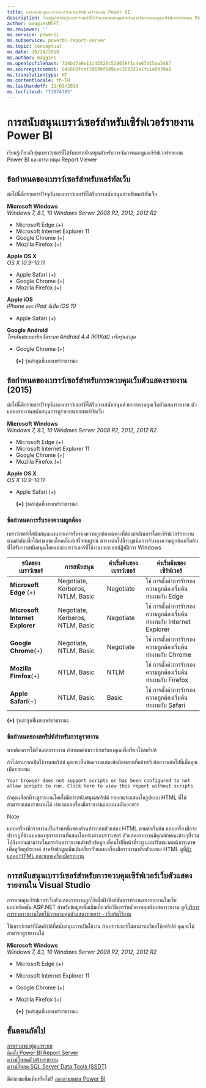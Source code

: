 ```yaml
---
title: การสนับสนุนเบราว์เซอร์สำหรับเซิร์ฟเวอร์รายงาน Power BI
description: เรียนรู้เกี่ยวกับรุ่นเบราว์เซอร์ที่ได้รับการสนับสนุนสำหรับการจัดการและดูแลเซิร์ฟเวอร์รายงาน Power BI และการควบคุม Report Viewer
author: maggiesMSFT
ms.reviewer: ''
ms.service: powerbi
ms.subservice: powerbi-report-server
ms.topic: conceptual
ms.date: 10/24/2018
ms.author: maggies
ms.openlocfilehash: 724bd7a9a11c42520c520019f1c4a67415aa5487
ms.sourcegitcommit: 64c860fcbf2969bf089cec358331a1fc1e0d39a8
ms.translationtype: HT
ms.contentlocale: th-TH
ms.lasthandoff: 11/09/2019
ms.locfileid: "73874305"
---
```

# <a name="browser-support-for-power-bi-report-server"></a>การสนับสนุนเบราว์เซอร์สำหรับเซิร์ฟเวอร์รายงาน Power BI
เรียนรู้เกี่ยวกับรุ่นเบราว์เซอร์ที่ได้รับการสนับสนุนสำหรับการจัดการและดูแลเซิร์ฟเวอร์รายงาน Power BI และการควบคุม Report Viewer

## <a name="browser-requirements-for-the-web-portal"></a>ข้อกำหนดของเบราว์เซอร์สำหรับพอร์ทัลเว็บ
ต่อไปนี้คือรายการปัจจุบันของเบราว์เซอร์ที่ได้รับการสนับสนุนสำหรับพอร์ทัลเว็บ

**Microsoft Windows**  
*Windows 7, 8.1, 10 Windows Server 2008 R2, 2012, 2012 R2*

* Microsoft Edge (+)
* Microsoft Internet Explorer 11
* Google Chrome (+)
* Mozilla Firefox (+)

**Apple OS X**  
*OS X 10.9-10.11*

* Apple Safari (+)
* Google Chrome (+)
* Mozilla Firefox (+)

**Apple iOS**  
*iPhone และ iPad ที่เป็น iOS 10*

* Apple Safari (+)

**Google Android**  
*โทรศัพท์และแท็บเล็ตระบบ Android 4.4 (KitKat) หรือรุ่นล่าสุด*

* Google Chrome (+)
  
  **(+)** รุ่นล่าสุดที่เผยแพร่สาธารณะ

## <a name="browser-requirements-for-the-report-viewer-web-control-2015"></a>ข้อกำหนดของเบราว์เซอร์สำหรับการควบคุมเว็บตัวแสดงรายงาน (2015)
ต่อไปนี้คือรายการปัจจุบันของเบราว์เซอร์ที่ได้รับการสนับสนุนด้วยการควบคุมเว็บตัวแสดงรายงาน ตัวแสดงรายงานสนับสนุนการดูรายงานจากพอร์ทัลเว็บ

**Microsoft Windows**  
*Windows 7, 8.1, 10 Windows Server 2008 R2, 2012, 2012 R2*

* Microsoft Edge (+)
* Microsoft Internet Explorer 11
* Google Chrome (+)
* Mozilla Firefox (+)

**Apple OS X**  
*OS X 10.9-10.11*

* Apple Safari (+)
  
  **(+)** รุ่นล่าสุดที่เผยแพร่สาธารณะ

### <a name="authentication-requirements"></a>ข้อกำหนดการรับรองความถูกต้อง
เบราว์เซอร์ที่สนับสนุนแผนงานการรับรองความถูกต้องเฉพาะที่ต้องดำเนินการโดยเซิร์ฟเวอร์รายงานตามลำดับเพื่อให้คำขอของไคลเอ็นต์เสร็จสมบูรณ์ ตารางต่อไปนี้ระบุชนิดการรับรองความถูกต้องเริ่มต้นที่ได้รับการสนับสนุนโดยแต่ละเบราว์เซอร์ที่ใช้งานบนระบบปฏิบัติการ Windows

| **ชนิดของเบราว์เซอร์** | **การสนับสนุน** | **ค่าเริ่มต้นของเบราว์เซอร์** | **ค่าเริ่มต้นของเซิร์ฟเวอร์** |
| --- | --- | --- | --- |
| **Microsoft Edge** (+) |Negotiate, Kerberos, NTLM, Basic |Negotiate |ใช่ การตั้งค่าการรับรองความถูกต้องเริ่มต้นทำงานกับ Edge |
| **Microsoft Internet Explorer** |Negotiate, Kerberos, NTLM, Basic |Negotiate |ใช่ การตั้งค่าการรับรองความถูกต้องเริ่มต้นทำงานกับ Internet Explorer |
| **Google Chrome**(+) |Negotiate, NTLM, Basic |Negotiate |ใช่ การตั้งค่าการรับรองความถูกต้องเริ่มต้นทำงานกับ Chrome |
| **Mozilla Firefox**(+) |NTLM, Basic |NTLM |ใช่ การตั้งค่าการรับรองความถูกต้องเริ่มต้นทำงานกับ Firefox |
| **Apple Safari**(+) |NTLM, Basic |Basic |ใช่ การตั้งค่าการรับรองความถูกต้องเริ่มต้นทำงานกับ Safari |

 **(+)** รุ่นล่าสุดที่เผยแพร่สาธารณะ

### <a name="script-requirements-for-viewing-reports"></a>ข้อกำหนดของสคริปต์สำหรับการดูรายงาน
หากต้องการใช้ตัวแสดงรายงาน กำหนดค่าเบราว์เซอร์ของคุณเพื่อเรียกใช้สคริปต์

ถ้าไม่สามารถเปิดใช้งานสคริปต์ คุณจะเห็นข้อความแสดงข้อผิดพลาดที่คล้ายกับข้อความต่อไปนี้เมื่อคุณเปิดรายงาน:

```
Your browser does not support scripts or has been configured to not allow scripts to run. Click here to view this report without scripts
```

 ถ้าคุณเลือกที่จะดูรายงานโดยไม่มีการสนับสนุนสคริปต์ รายงานจะแสดงในรูปแบบ HTML ที่ไม่สามารถแสดงรายงานได้ เช่น แถบเครื่องมือรายงานและแผนผังเอกสาร

> [!NOTE]
> แถบเครื่องมือรายงานเป็นส่วนหนึ่งของส่วนประกอบตัวแสดง HTML ตามค่าเริ่มต้น แถบเครื่องมือจะปรากฏที่ด้านบนของทุกรายงานที่แสดงในหน้าต่างเบราว์เซอร์ ตัวแสดงรายงานมีคุณลักษณะต่างๆที่รวมไปถึงความสามารถในการค้นหารายงานสำหรับข้อมูล เลื่อนไปที่หน้าที่ระบุ และปรับขนาดหน้ากระดาษเพื่อดูวัตถุประสงค์ สำหรับข้อมูลเพิ่มเติมเกี่ยวกับแถบเครื่องมือรายงานหรือตัวแสดง HTML ดูที่[ตัวแสดง HTML และแถบเครื่องมือรายงาน](https://docs.microsoft.com/sql/reporting-services/html-viewer-and-the-report-toolbar)
> 
> 

## <a name="browser-support-for-report-viewer-web-server-controls-in-visual-studio"></a>การสนับสนุนเบราว์เซอร์สำหรับการควบคุมเซิร์ฟเวอร์เว็บตัวแสดงรายงานใน Visual Studio
การควบคุมเซิร์ฟเวอร์เว็บตัวแสดงรายงานถูกใช้เพื่อฝังฟังก์ชันการทำงานของรายงานในเว็บแอปพลิเคชัน ASP.NET สำหรับข้อมูลเพิ่มเติมเกี่ยวกับวิธีการรับตัวควบคุมตัวแสดงรายงาน ดูที่[บริการการรวมรายงานโดยใช้การควบคุมตัวแสดงรายการ - เริ่มต้นใช้งาน](https://docs.microsoft.com/sql/reporting-services/application-integration/integrating-reporting-services-using-reportviewer-controls-get-started)

ใช้เบราว์เซอร์ที่มีสคริปต์ที่สนับสนุนการเปิดใช้งาน ถ้าเบราว์เซอร์ไม่สามารถเรียกใช้สคริปต์ คุณจะไม่สามารถดูรายงานได้

**Microsoft Windows**  
*Windows 7, 8.1, 10 Windows Server 2008 R2, 2012, 2012 R2*

* Microsoft Edge (+)
* Microsoft Internet Explorer 11
* Google Chrome (+)
* Mozilla Firefox (+)
  
  **(+)** รุ่นล่าสุดที่เผยแพร่สาธารณะ

## <a name="next-steps"></a>ขั้นตอนถัดไป
[ภาพรวมของผู้ดูแลระบบ](admin-handbook-overview.md)  
[ติดตั้ง Power BI Report Server](install-report-server.md)  
[ดาวน์โหลดตัวสร้างรายงาน](https://www.microsoft.com/download/details.aspx?id=53613)  
[ดาวน์โหลด SQL Server Data Tools (SSDT)](https://go.microsoft.com/fwlink/?LinkID=616714)

มีคำถามเพิ่มเติมหรือไม่? [ลองถามชุมชน Power BI](https://community.powerbi.com/)

